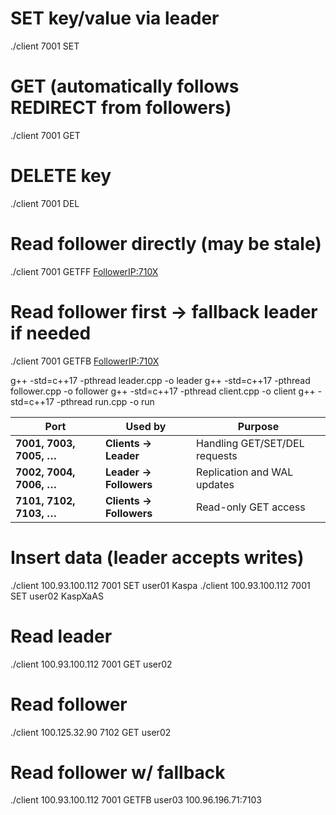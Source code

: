 # SET key/value via leader

./client <LeaderIP> 7001 SET <key> <value>

# GET (automatically follows REDIRECT from followers)

./client <LeaderIP> 7001 GET <key>

# DELETE key

./client <LeaderIP> 7001 DEL <key>

# Read follower directly (may be stale)

./client <LeaderIP> 7001 GETFF <key> <FollowerIP:710X>

# Read follower first → fallback leader if needed

./client <LeaderIP> 7001 GETFB <key> <FollowerIP:710X>

g++ -std=c++17 -pthread leader.cpp -o leader
g++ -std=c++17 -pthread follower.cpp -o follower
g++ -std=c++17 -pthread client.cpp -o client
g++ -std=c++17 -pthread run.cpp -o run

| Port                    | Used by                 | Purpose                       |
| ----------------------- | ----------------------- | ----------------------------- |
| **7001, 7003, 7005, …** | **Clients → Leader**    | Handling GET/SET/DEL requests |
| **7002, 7004, 7006, …** | **Leader → Followers**  | Replication and WAL updates   |
| **7101, 7102, 7103, …** | **Clients → Followers** | Read-only GET access          |

# Insert data (leader accepts writes)

./client 100.93.100.112 7001 SET user01 Kaspa
./client 100.93.100.112 7001 SET user02 KaspXaAS

# Read leader

./client 100.93.100.112 7001 GET user02

# Read follower

./client 100.125.32.90 7102 GET user02

# Read follower w/ fallback

./client 100.93.100.112 7001 GETFB user03 100.96.196.71:7103
